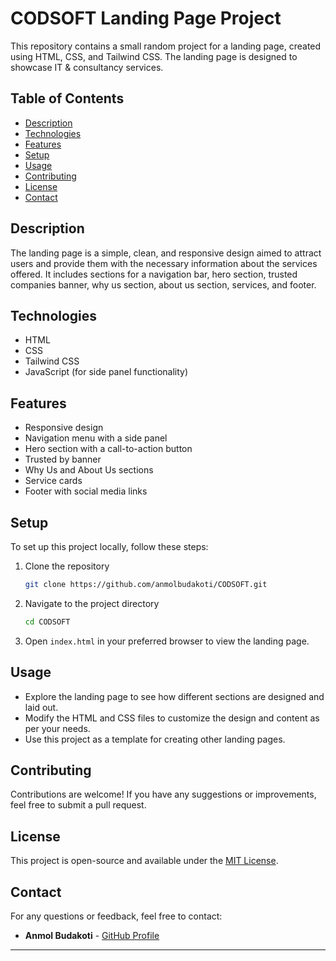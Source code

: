 # CODSOFT Landing Page Project

This repository contains a small random project for a landing page, created using HTML, CSS, and Tailwind CSS. The landing page is designed to showcase IT & consultancy services.

## Table of Contents

- [Description](#description)
- [Technologies](#technologies)
- [Features](#features)
- [Setup](#setup)
- [Usage](#usage)
- [Contributing](#contributing)
- [License](#license)
- [Contact](#contact)

## Description

The landing page is a simple, clean, and responsive design aimed to attract users and provide them with the necessary information about the services offered. It includes sections for a navigation bar, hero section, trusted companies banner, why us section, about us section, services, and footer.

## Technologies

- HTML
- CSS
- Tailwind CSS
- JavaScript (for side panel functionality)

## Features

- Responsive design
- Navigation menu with a side panel
- Hero section with a call-to-action button
- Trusted by banner
- Why Us and About Us sections
- Service cards
- Footer with social media links

## Setup

To set up this project locally, follow these steps:

1. Clone the repository
    ```sh
    git clone https://github.com/anmolbudakoti/CODSOFT.git
    ```

2. Navigate to the project directory
    ```sh
    cd CODSOFT
    ```

3. Open `index.html` in your preferred browser to view the landing page.

## Usage

- Explore the landing page to see how different sections are designed and laid out.
- Modify the HTML and CSS files to customize the design and content as per your needs.
- Use this project as a template for creating other landing pages.

## Contributing

Contributions are welcome! If you have any suggestions or improvements, feel free to submit a pull request.

## License

This project is open-source and available under the [MIT License](LICENSE).

## Contact

For any questions or feedback, feel free to contact:
- **Anmol Budakoti** - [GitHub Profile](https://github.com/anmolbudakoti)

---
